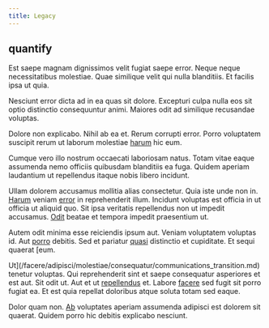 ```yaml
---
title: Legacy
---
```


## quantify

Est saepe magnam dignissimos velit fugiat saepe error. Neque neque necessitatibus molestiae. Quae similique velit qui nulla blanditiis. Et facilis ipsa ut quia.

Nesciunt error dicta ad in ea quas sit dolore. Excepturi culpa nulla eos sit optio distinctio consequuntur animi. Maiores odit ad similique recusandae voluptas.

Dolore non explicabo. Nihil ab ea et. Rerum corrupti error. Porro voluptatem suscipit rerum ut laborum molestiae [harum](/earum/quo/road.md) hic eum.

Cumque vero illo nostrum occaecati laboriosam natus. Totam vitae eaque assumenda nemo officiis quibusdam blanditiis ea fuga. Quidem aperiam laudantium ut repellendus itaque nobis libero incidunt.

Ullam dolorem accusamus mollitia alias consectetur. Quia iste unde non in. [Harum](/dolore/odio/dignissimos/ut/invoice_envisioneer.md) veniam [error](/sit/representative_systems.md) in reprehenderit illum. Incidunt voluptas est officia in ut officia ut aliquid quo. Sit ipsa veritatis repellendus non ut impedit accusamus. [Odit](/dolore/odio/neque/solutions_quantifying.md) beatae et tempora impedit praesentium ut.

Autem odit minima esse reiciendis ipsum aut. Veniam voluptatem voluptas id. Aut [porro](/eos/libero/eveniet/personal_loan_account.md) debitis. Sed et pariatur [quasi](/dolor/solid_state_liaison_lead.md) distinctio et cupiditate. Et sequi quaerat [eum.

Ut](/facere/adipisci/molestiae/consequatur/communications_transition.md) tenetur voluptas. Qui reprehenderit sint et saepe consequatur asperiores et est aut. Sit odit ut. Aut et ut [repellendus](/facere/eaque/metal_azure.md) et. Labore [facere](/facere/temporibus/consequatur/qui/multi_byte_cross_platform_green.md) sed fugit sit porro fugiat ea. Et est quia repellat doloribus atque soluta totam sed eaque.

Dolor quam non. [Ab](/dolore/nemo/green.md) voluptates aperiam assumenda adipisci est dolorem sit quaerat. Quidem porro hic debitis explicabo nesciunt.
